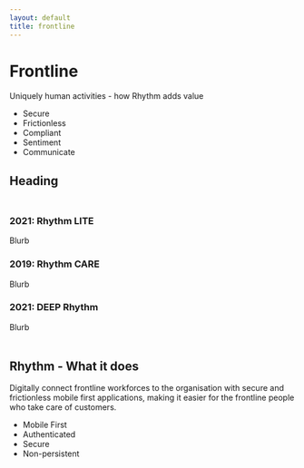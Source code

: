 ```yaml
---
layout: default
title: frontline
---
```


# Frontline

<p>Uniquely human activities - how Rhythm adds value</p>
<ul>
  <li>Secure</li>
  <li>Frictionless</li>
  <li>Compliant</li>
  <li>Sentiment</li>
  <li>Communicate</li>
</ul>

<h2>Heading</h2>

<!-- timeline-->
<div class="timeline" style="margin: 48px 0;">

  <div class="container left">
    <div class="timeline-content">
      <h3>2021: Rhythm LITE</h3>
      <p>Blurb</p>
    </div>
  </div>

  <div class="container right">
    <div class="timeline-content">
    <h3>2019: Rhythm CARE</h3>
    <p>Blurb</p>
    </div>
  </div>

  <div class="container left">
    <div class="timeline-content">
      <h3>2021: DEEP Rhythm</h3>
      <p>Blurb</p>
    </div>
  </div>

</div>

<h2>Rhythm - 	What it does </h2>
<p>Digitally connect frontline workforces to the organisation
with secure and frictionless mobile first applications, making it easier for the frontline people who take care of customers.</p>
<ul>
  <li>Mobile First</li>
  <li>Authenticated</li>
  <li>Secure</li>
  <li>Non-persistent</li>

</ul>
